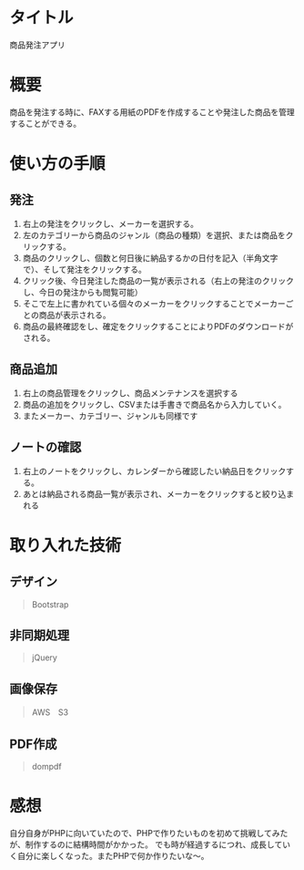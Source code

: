 # タイトル
商品発注アプリ

# 概要
商品を発注する時に、FAXする用紙のPDFを作成することや発注した商品を管理することができる。

# 使い方の手順 

## 発注 
1. 右上の発注をクリックし、メーカーを選択する。
2. 左のカテゴリーから商品のジャンル（商品の種類）を選択、または商品をクリックする。
3. 商品のクリックし、個数と何日後に納品するかの日付を記入（半角文字で）、そして発注をクリックする。
4. クリック後、今日発注した商品の一覧が表示される（右上の発注のクリックし、今日の発注からも閲覧可能）
5. そこで左上に書かれている個々のメーカーをクリックすることでメーカーごとの商品が表示される。
6. 商品の最終確認をし、確定をクリックすることによりPDFのダウンロードがされる。

## 商品追加
1. 右上の商品管理をクリックし、商品メンテナンスを選択する
2. 商品の追加をクリックし、CSVまたは手書きで商品名から入力していく。
3. またメーカー、カテゴリー、ジャンルも同様です

## ノートの確認
1. 右上のノートをクリックし、カレンダーから確認したい納品日をクリックする。
2. あとは納品される商品一覧が表示され、メーカーをクリックすると絞り込まれる

# 取り入れた技術

## デザイン
> Bootstrap 

## 非同期処理
> jQuery

## 画像保存
> AWS　S3

## PDF作成
> dompdf

# 感想
自分自身がPHPに向いていたので、PHPで作りたいものを初めて挑戦してみたが、制作するのに結構時間がかかった。
でも時が経過するにつれ、成長していく自分に楽しくなった。またPHPで何か作りたいな〜。



